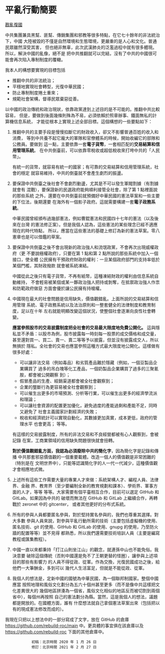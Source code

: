 # 平亂行動簡要

[戡亂復國](mailto:rebuild-roc@ctemplar.com)


中共集團兼具黑幫、匪幫、傳銷集團和邪教等很多特點，在它七十餘年的非法統治下，中國
大陸被毀的不僅是自然環境和生態環境，更嚴重的是人心和文化。普通民眾雖然深受其害，
但也絕非無辜，此次武漢肺炎的泛濫過程中就有很多體現。所以，解決中國的亂像，絕不是
把中共推翻就可以完結，沒有了中共的中國很可能會再次陷入專制制度的覆轍。

我本人的構想要實現的目標包括
* 推翻中共的非法統治；
* 平穩地實現社會轉型，光復中華民國；
* 防止專制制度捲土重來；
* 規範社會架構，督導民眾棄惡從善。

以中國的政治傳統和政治現狀，依靠政黨達到上述目的是不可能的。推翻中共比較容易，
但是，要做到後面幾條則殊為不易，必須依賴於照章辦事、鐵面無私的計算機信息系統，
才能從根本上實現上述全部目標。這個構想的一些要點如下：
1. 推翻中共的主要手段是慢慢掐斷它的財政收入，卻又不影響普通百姓的收入和消費，
    等到中共養不起它龐大的軍隊和官僚體系的時候，開始收編它的部隊和公務員。要做到
    這一點，主要依靠一套**電子貨幣**，一套相匹配的**交易結算和信用管理系統**。
    在中共倒臺前，可以依靠零稅收或超低稅收來打垮中共的「人民幣」。

    有統一的貨幣，就容易有統一的國家；有可靠的交易結算和信用管理系統，社會的穩定
    就容易維持，中共的倒臺就不會產生劇烈的振盪。
2. 要保證中共倒臺之後社會不會劇烈動盪，尤其是不可以發生軍閥割據（有割據就會有
    混戰），要保證新的民選政府能夠順利接管全社會，除了第 1 點裡面說的那些系統
    之外，還要在中共倒臺前就預備好中華民國的憲法草案和一些主要的下位法，後期還要
    在海外有一個影子政府。這就需要構建一套**電子政務系統**。

    中華民國曾經頒布過幾部憲法，例如曹錕憲法和民國四十七年的憲法（以及後來在台灣
    的憲法修正案）。但是我個人認為，這些憲法的某些理念已經不適應現在的時代特點，
    所以，應當在這些憲法的基礎上修訂為新的憲法草案。零八憲章也是可以借鑑的草案。
3. 要保證中共倒臺之後不會出現新的政治強人和流氓政黨，不會再次出現威權政府（更
    不要說極權政府），只要在第 1 點和第 2 點所說的那些系統中加入一個接口，使全體
    公民擁有干預政府財政的權利：一旦某個政府部門的支持率低於某個門檻，其財政撥款
    就會被系統凍結。

    中國從此之後只有電子貨幣，不再有紙幣，這種凍結財政的權利由信息系統自動維持，
    不會輕易被某個或某一夥政治強人把持或剝奪，在抵禦政治強人作祟和防範政府做惡
    方面會優於讓公民擁有持槍權。
4. 中國現在最大的社會問題是信用缺失，價值觀錯亂。上面所說的交易結算和信用管理
    系統、電子政務系統以及法治原則和一整套健全的法律制度和教育制度，足以在十年
    左右就能明顯改變這個狀況，使整個社會逐漸向良性社會轉變。

    **應當參照股市的交易披露制度把全社會的交易最大限度地免費公開化。**
    這與隱私並不矛盾：以股市為例，股市披露每一時刻每一股票的成交價格和成交量，
    甚至還對買一、買二、賣一、賣二等等予以披露，但並沒有披露成交人，所以無損於
    隱私。全社會的交易也應當參照這種方式最大限度地公開化。這樣做有很多好處：
      * 可以讓非法交易（例如毒品）和劣質產品難於隱藏（例如，一個豆製品企業購買了
      過多的吊白塊等化工產品，一個奶製品企業購買了過多的三聚氰胺，都會被公開觀察
      到）；
      * 假冒產品的生產、經銷渠道都會被全社會觀察到；
      * 企業的壟斷行為更容易被全社會觀察到；
      * 可以催生出更多的市場預測、分析等行業，可以催生出更多的經濟學流派和理論；
      * 可以讓社會資源的配置更加優化，避免過度的產能過剩和產能不足，同時又避免了
      社會主義國家計劃經濟的失敗；
      * 稅收和經濟統計可以實現自動化，其數據更加真實，成本更低，政府的管理水平
      也會更高；
    等等。

    有這樣的交易披露制度，所有的非法交易和不良經營都被有心人觀察到，會被記錄
    在案，工商業領域的信用缺失問題很快就會扭轉。

    **對於價值觀錯亂方面，我認為必須廢除中共的簡化字**，因為簡化字是記錄和傳播
    中共那套邪惡價值觀的一個重要載體。改造一個人的價值觀是非常困難的（特別是在
    文明世界中），只能等認識簡化字的人一代一代減少，這種價值觀才會相應地式微。
5. 上述所有這些工作需要大量的專業人才來做：系統架構人才、編程人員、法律界、金融
  界、教育界（至少要編制全新的教育規劃和課本）、學術界、軍事方面的人才，等等
  等等。大家需要有個平臺相互合作，目前可以選定 GitHub 和 GitLab。如果因為中共的
  破壞而無法在 GitHub 和 GitLab 上繼續合作，再轉戰於 zeronet 中的 gitcenter，
  或者其他更好的分布式系統。
6. 所有的參與人員都要匿名參與，對於堅持實名參與的，我們也尊重其選擇。對大多數
  參與人員來說，對參與平亂行動所需的技術（主要包括虛擬機的使用、匿名技術、git
  的使用、GitHub 和 GitLab 的使用、gnupg 的使用，乃至防火牆的配置等等）並不見得
  都熟悉，所以我們還需要技術培訓人員（主要是編寫教程或匯集教程）。
7. 中國一直以來都秉持「打江山則坐江山」的觀念，就連孫中山也不能免俗。我決意要
  破除這個傳統（否則中國還是免不了王朝更替的怪圈），讓參與上述項目的那些有影響力
  的人員不得從政、從軍。作為交換，光復民國成功之後，給他們一大筆酬金，多到可以
  幾代人生活富足，但就是不能從政、從軍。
8. 我個人的想法是，定新中國的國號為中華民國，為一個聯邦制國家。整個中國應當
  按照地理和風俗文化劃分為五六十個州甚至更多（而不是像中共這樣把文化差異很大的
  幾個地區拼湊為一個省，風俗文化相似的地區反而被切割到兩個省中），每個州再按照
  自己的憲法劃分為縣。當然，這是我個人的想法，議題都是開放的。在國體方面，誰有
  什麼想法就自己拿個憲法草案出來（包括把以有的現成憲法修改而成的）。

我現在只把以上想法中的一部分寫成了文字，放在 GitHub 的倉庫
<https://github.com/rebuild-roc/main> 中。更具體的事宜俱在該倉庫以及
<https://github.com/rebuild-roc> 下面的其他倉庫中。

				初稿：北京時間 2020 年 1 月 26 日
				修訂：北京時間 2021 年 2 月 27 日
